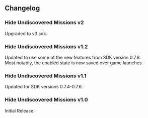 ## Changelog

### Hide Undiscovered Missions v2
Upgraded to v3 sdk.

### Hide Undiscovered Missions v1.2
Updated to use some of the new features from SDK version 0.7.8.    
Most notably, the enabled state is now saved over game launches.

### Hide Undiscovered Missions v1.1
Updated for SDK versions 0.7.4-0.7.6.

### Hide Undiscovered Missions v1.0
Initial Release.
